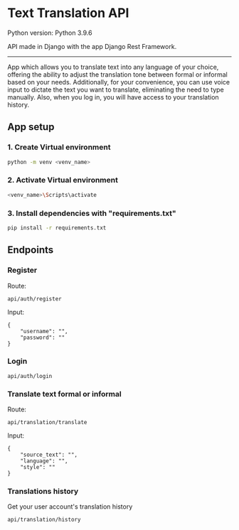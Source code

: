 # Text Translation API

Python version: Python 3.9.6

API made in Django with the app Django Rest Framework.

---

App which allows you to translate text into any language of your choice, offering the ability to adjust the translation tone between formal or informal based on your needs. Additionally, for your convenience, you can use voice input to dictate the text you want to translate, eliminating the need to type manually. Also, when you log in, you will have access to your translation history.

## App setup

### 1. Create Virtual environment

```sh
python -m venv <venv_name>
```
### 2. Activate Virtual environment

```sh
<venv_name>\Scripts\activate
```

### 3. Install dependencies with "requirements.txt"

```sh
pip install -r requirements.txt
```

## Endpoints

### Register

Route:

```
api/auth/register
```

Input:

```
{
    "username": "",
    "password": ""
}
```


### Login

```
api/auth/login
```

### Translate text formal or informal

Route:

```
api/translation/translate
```

Input:

```
{
    "source_text": "",
    "language": "",
    "style": ""
}
```

### Translations history

Get your user account's translation history

```
api/translation/history
```